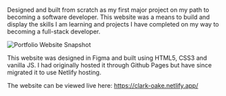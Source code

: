Designed and built from scratch as my first major project on my path to becoming a software developer. This website was a means to build and display the skills I am learning and projects I have completed on my way to becoming a full-stack developer.

![Portfolio Website Snapshot](https://github.com/Clarko1391/Portfolio/blob/master/img/portfolioScreenCap.png)

This website was designed in Figma and built using HTML5, CSS3 and vanilla JS. I had originally hosted it through Github Pages but have since migrated it to use Netlify hosting.

The website can be viewed live here: https://clark-oake.netlify.app/
